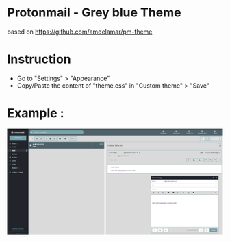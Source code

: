# Protonmail - Grey blue Theme
based on https://github.com/amdelamar/pm-theme

# Instruction 
- Go to "Settings" > "Appearance"
- Copy/Paste the content of "theme.css" in "Custom theme" > "Save"

# Example :
![Example](https://raw.githubusercontent.com/Squadz/Blue-Protonmail-Theme/master/example.jpg)
